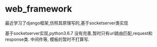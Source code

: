 # web_framework
最近学习了django框架,仿照其原理写的,基于socketserver类实现

基于socketserver实现,python3.6.7
没有完善,暂时只有url路由匹配,request和response类.
中间件等,
模板的暂时不打算写.
